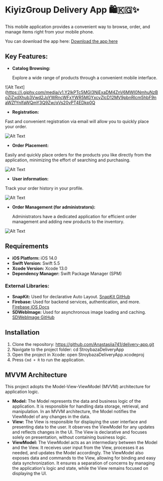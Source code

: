 # KiyizGroup Delivery App 🛍️🇰🇬✨
This mobile application provides a convenient way to browse, order, and manage items right from your mobile phone.

You can download the app here: [Download the app here](https://apps.apple.com/pt/app/kiyizgroup/id6502351648)

## Key Features:
- **Catalog Browsing:**
  
  Explore a wide range of products through a convenient mobile interface.
  
![Alt Text](https://i.giphy.com/media/v1.Y2lkPTc5MGI3NjExaDM4ZnV6MWI0NmhuNzBoZjZxdXhub3Vwd2JoYWRncWFxYWR5MGYxcyZlcD12MV9pbnRlcm5hbF9naWZfYnlfaWQmY3Q9Zw/qVs20vPT4EDkp0Q


- **Registration:**

Fast and convenient registration via email will allow you to quickly place your order.

![Alt Text](https://giphy.com/gifs/HrDf9L8ldIxb2U5WaW/giphy.gif)

- **Order Placement:**
  
Easily and quickly place orders for the products you like directly from the application, minimizing the effort of searching and purchasing.

![Alt Text](https://giphy.com/gifs/pee1KS8bh7BAu7w52D/giphy.gif)

- **User information:**

Track your order history in your profile.

![Alt Text](/giphy.gif)

- **Order Management (for administrators):**
  
  Administrators have a dedicated application for efficient order management and adding new products to the inventory.

![Alt Text](https://giphy.com/gifs/HV9B40aah5WUcDk3io/giphy.gif)

## Requirements
- **iOS Platform:** iOS 14.0 
- **Swift Version:** Swift 5.5
- **Xcode Version:** Xcode 13.0
- **Dependency Manager:** Swift Package Manager (SPM)

### External Libraries:

- **SnapKit:** Used for declarative Auto Layout. [SnapKit GitHub](https://github.com/SnapKit/SnapKit)
- **Firebase:** Used for backend services, authentication, and more. [Firebase iOS Docs](https://firebase.google.com/docs/ios)
- **SDWebImage:** Used for asynchronous image loading and caching. [SDWebImage GitHub](https://github.com/SDWebImage/SDWebImage)

## Installation

1. Clone the repository: https://github.com/Anastasiia741/delivery-app.git 
2. Navigate to the project folder: cd StroybazaDeliveryApp
3. Open the project in Xcode: open StroybazaDeliveryApp.xcodeproj
4. Press `Cmd + R` to run the application.

## MVVM Architecture

This project adopts the Model-View-ViewModel (MVVM) architecture for application logic.

- **Model:**
The Model represents the data and business logic of the application. It is responsible for handling data storage, retrieval, and manipulation. In an MVVM architecture, the Model notifies the ViewModel of any changes in the data.
- **View:**
 The View is responsible for displaying the user interface and presenting data to the user. It observes the ViewModel for any updates and reflects changes in the UI. The View is declarative and focuses solely on presentation, without containing business logic.
- **ViewModel:**
 The ViewModel acts as an intermediary between the Model and the View. It receives user input from the View, processes it as needed, and updates the Model accordingly. The ViewModel also exposes data and commands to the View, allowing for binding and easy data synchronization. It ensures a separation of concerns by managing the application's logic and state, while the View remains focused on displaying the UI.

